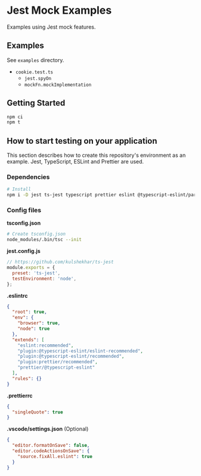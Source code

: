 # Jest Mock Examples

Examples using Jest mock features.

## Examples

See `examples` directory.

- `cookie.test.ts`
  - `jest.spyOn`
  - `mockFn.mockImplementation`

## Getting Started

```sh
npm ci
npm t
```

## How to start testing on your application

This section describes how to create this repository's environment as an example. Jest, TypeScript, ESLint and Prettier are used.

### Dependencies

```sh
# Install
npm i -D jest ts-jest typescript prettier eslint @typescript-eslint/parser @typescript-eslint/eslint-plugin eslint-config-prettier eslint-plugin-prettier
```

### Config files

**tsconfig.json**

```sh
# Create tsconfig.json
node_modules/.bin/tsc --init
```

**jest.config.js**

```js
// https://github.com/kulshekhar/ts-jest
module.exports = {
  preset: 'ts-jest',
  testEnvironment: 'node',
};
```

**.eslintrc**

```json
{
  "root": true,
  "env": {
    "browser": true,
    "node": true
  },
  "extends": [
    "eslint:recommended",
    "plugin:@typescript-eslint/eslint-recommended",
    "plugin:@typescript-eslint/recommended",
    "plugin:prettier/recommended",
    "prettier/@typescript-eslint"
  ],
  "rules": {}
}
```

**.prettierrc**

```json
{
  "singleQuote": true
}
```

**.vscode/settings.json** (Optional)

```json
{
  "editor.formatOnSave": false,
  "editor.codeActionsOnSave": {
    "source.fixAll.eslint": true
  }
}
```
